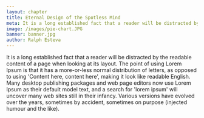 ```yaml
---
layout: chapter
title: Eternal Design of the Spotless Mind
meta: It is a long established fact that a reader will be distracted by the readable content of a page when looking at its layout.
image: /images/pie-chart.JPG
banner: banner.jpg
author: Ralph Esteva
---
```


It is a long established fact that a reader will be distracted by the readable content of a page when looking at its layout. The point of using Lorem Ipsum is that it has a more-or-less normal distribution of letters, as opposed to using 'Content here, content here', making it look like readable English. Many desktop publishing packages and web page editors now use Lorem Ipsum as their default model text, and a search for 'lorem ipsum' will uncover many web sites still in their infancy. Various versions have evolved over the years, sometimes by accident, sometimes on purpose (injected humour and the like).
